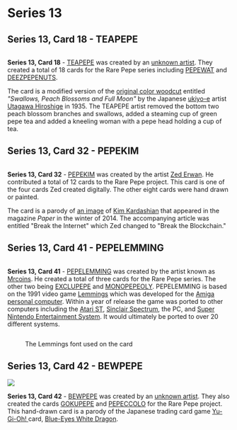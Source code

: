 # Series 13

## Series 13, Card 18 - TEAPEPE

<figure><img src="../../../.gitbook/assets/S13 C18 - TEAPEPE source and card.jpg" alt=""><figcaption></figcaption></figure>

**Series 13, Card 18** - [TEAPEPE](https://pepe.wtf/asset/TEAPEPE) was created by an [unknown artist](https://pepe.wtf/artists/1C7vMLMFcefxKevmNRGKp7mntx1nYCueSZ). They created a total of 18 cards for the Rare Pepe series including [PEPEWAT](https://pepe.wtf/asset/PEPEWAT) and [DEEZPEPENUTS](https://pepe.wtf/asset/DEEZPEPENUTS).

The card is a modified version of the [original color woodcut](https://chazen.wisc.edu/collection/6014/swallows-peach-blossoms-and-full-moon/) entitled _"Swallows, Peach Blossoms and Full Moon"_ by the Japanese [ukiyo-e](https://en.wikipedia.org/wiki/Ukiyo-e) artist [Utagawa Hiroshige](https://en.wikipedia.org/wiki/Hiroshige) in 1935. The TEAPEPE artist removed the bottom two peach blossom branches and swallows, added a steaming cup of green pepe tea and added a kneeling woman with a pepe head holding a cup of tea.

## Series 13, Card 32 - PEPEKIM

<figure><img src="../../../.gitbook/assets/S13 C32 - PEPEKIM card and source.jpg" alt=""><figcaption></figcaption></figure>

**Series 13, Card 32** - [PEPEKIM](https://pepe.wtf/asset/PEPEKIM) was created by the artist [Zed Erwan](https://pepe.wtf/artists/Zed-Erwan). He contributed a total of 12 cards to the Rare Pepe project. This card is one of the four cards Zed created digitally. The other eight cards were hand drawn or painted.

The card is a parody of [an image](https://www.papermag.com/break-the-internet-kim-kardashian-cover-1427450475.html?rebelltitem=1#rebelltitem1) of [Kim Kardashian](https://en.wikipedia.org/wiki/Kim\_Kardashian) that appeared in the magazine _Paper_ in the winter of 2014. The accompanying article was entitled "Break the Internet" which Zed changed to "Break the Blockchain."

## Series 13, Card 41 - PEPELEMMING

<figure><img src="../../../.gitbook/assets/S13 C41 - PEPELEMMING card and sourcejpg (1).jpg" alt=""><figcaption></figcaption></figure>

**Series 13, Card 41** - [PEPELEMMING](https://pepe.wtf/asset/PEPELEMMING) was created by the artist known as [Mrcoins](https://pepe.wtf/artists/Mrcoins). He created a total of three cards for the Rare Pepe series. The other two being [EXCLUPEPE](https://pepe.wtf/asset/EXCLUPEPE) and [MONOPEPEOLY](https://pepe.wtf/asset/MONOPEPEOLY). PEPELEMMING is based on the 1991 video game [Lemmings](https://en.wikipedia.org/wiki/Lemmings\_\(video\_game\)) which was developed for the [Amiga personal computer](https://en.wikipedia.org/wiki/Amiga). Within a year of release the game was ported to other computers including the [Atari ST](https://en.wikipedia.org/wiki/Atari\_ST), [Sinclair Spectrum](https://en.wikipedia.org/wiki/ZX\_Spectrum), the PC, and [Super Nintendo Entertainment System](https://en.wikipedia.org/wiki/Super\_Nintendo\_Entertainment\_System). It would ultimately be ported to over 20 different systems.

<figure><img src="../../../.gitbook/assets/S13 C41 - PEPELEMMING source and card 2.jpg" alt=""><figcaption><p>The Lemmings font used on the card</p></figcaption></figure>

## Series 13, Card 42 - BEWPEPE

![](<../../../.gitbook/assets/S13 C42 - BEWPEPE card and source.jpg>)

**Series 13, Card 42** - [BEWPEPE](https://pepe.wtf/asset/BEWPEPE) was created by an [unknown artist](https://pepe.wtf/artists/1JMa2DJwFjW5EYdqaXPKwGpqEjQ15dq3Xy). They also created the cards [GOKUPEPE](https://pepe.wtf/asset/GOKUPEPE) and [PEPECCOLO](https://pepe.wtf/asset/PEPECCOLO) for the Rare Pepe project. This hand-drawn card is a parody of the Japanese trading card game [Yu-Gi-Oh! ](https://en.wikipedia.org/wiki/Yu-Gi-Oh!)card, [Blue-Eyes White Dragon](https://yugipedia.com/wiki/Blue-Eyes\_White\_Dragon).
